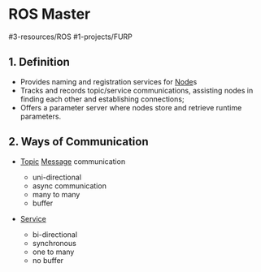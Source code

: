 # ROS Master
#3-resources/ROS  #1-projects/FURP 

## 1. Definition
- Provides naming and registration services for [Node](https://github.com/FURP-2023-2024/Zaihong_Weekly_Log/blob/main/Notes/Node.md)s
- Tracks and records topic/service communications, assisting nodes in finding each other and establishing connections;
- Offers a parameter server where nodes store and retrieve runtime parameters.

## 2. Ways of Communication
- [Topic](https://github.com/FURP-2023-2024/Zaihong_Weekly_Log/blob/main/Notes/Topic.md) [Message](https://github.com/FURP-2023-2024/Zaihong_Weekly_Log/blob/main/Notes/Message.md) communication
	- uni-directional
	- async communication
	- many to many
	- buffer

- [Service](https://github.com/FURP-2023-2024/Zaihong_Weekly_Log/blob/main/Notes/Service.md)
	- bi-directional
	- synchronous
	- one to many
	- no buffer

